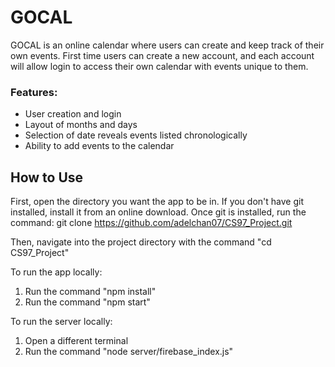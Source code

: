 # GOCAL

GOCAL is an online calendar where users can create and keep track of their own events. First time users can create a new account, and each account will allow login to access their own calendar with events unique to them.

### Features:
- User creation and login
- Layout of months and days
- Selection of date reveals events listed chronologically
- Ability to add events to the calendar

## How to Use
First, open the directory you want the app to be in. If you don't have git installed,
install it from an online download. Once git is installed, run the command:
git clone https://github.com/adelchan07/CS97_Project.git

Then, navigate into the project directory with the command "cd CS97_Project"

To run the app locally:
1. Run the command "npm install"
2. Run the command "npm start"

To run the server locally:
1. Open a different terminal
2. Run the command "node server/firebase_index.js"
